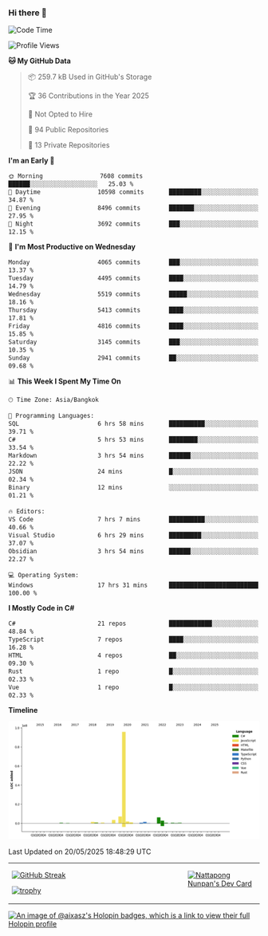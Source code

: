 ### Hi there 👋

<!--START_SECTION:waka-->
![Code Time](http://img.shields.io/badge/Code%20Time-2%2C286%20hrs%2046%20mins-blue)

![Profile Views](http://img.shields.io/badge/Profile%20Views-0-blue)

**🐱 My GitHub Data** 

> 📦 259.7 kB Used in GitHub's Storage 
 > 
> 🏆 36 Contributions in the Year 2025
 > 
> 🚫 Not Opted to Hire
 > 
> 📜 94 Public Repositories 
 > 
> 🔑 13 Private Repositories 
 > 
**I'm an Early 🐤** 

```text
🌞 Morning                7608 commits        ██████░░░░░░░░░░░░░░░░░░░   25.03 % 
🌆 Daytime                10598 commits       █████████░░░░░░░░░░░░░░░░   34.87 % 
🌃 Evening                8496 commits        ███████░░░░░░░░░░░░░░░░░░   27.95 % 
🌙 Night                  3692 commits        ███░░░░░░░░░░░░░░░░░░░░░░   12.15 % 
```
📅 **I'm Most Productive on Wednesday** 

```text
Monday                   4065 commits        ███░░░░░░░░░░░░░░░░░░░░░░   13.37 % 
Tuesday                  4495 commits        ████░░░░░░░░░░░░░░░░░░░░░   14.79 % 
Wednesday                5519 commits        █████░░░░░░░░░░░░░░░░░░░░   18.16 % 
Thursday                 5413 commits        ████░░░░░░░░░░░░░░░░░░░░░   17.81 % 
Friday                   4816 commits        ████░░░░░░░░░░░░░░░░░░░░░   15.85 % 
Saturday                 3145 commits        ███░░░░░░░░░░░░░░░░░░░░░░   10.35 % 
Sunday                   2941 commits        ██░░░░░░░░░░░░░░░░░░░░░░░   09.68 % 
```


📊 **This Week I Spent My Time On** 

```text
🕑︎ Time Zone: Asia/Bangkok

💬 Programming Languages: 
SQL                      6 hrs 58 mins       ██████████░░░░░░░░░░░░░░░   39.71 % 
C#                       5 hrs 53 mins       ████████░░░░░░░░░░░░░░░░░   33.54 % 
Markdown                 3 hrs 54 mins       ██████░░░░░░░░░░░░░░░░░░░   22.22 % 
JSON                     24 mins             █░░░░░░░░░░░░░░░░░░░░░░░░   02.34 % 
Binary                   12 mins             ░░░░░░░░░░░░░░░░░░░░░░░░░   01.21 % 

🔥 Editors: 
VS Code                  7 hrs 7 mins        ██████████░░░░░░░░░░░░░░░   40.66 % 
Visual Studio            6 hrs 29 mins       █████████░░░░░░░░░░░░░░░░   37.07 % 
Obsidian                 3 hrs 54 mins       ██████░░░░░░░░░░░░░░░░░░░   22.27 % 

💻 Operating System: 
Windows                  17 hrs 31 mins      █████████████████████████   100.00 % 
```

**I Mostly Code in C#** 

```text
C#                       21 repos            ████████████░░░░░░░░░░░░░   48.84 % 
TypeScript               7 repos             ████░░░░░░░░░░░░░░░░░░░░░   16.28 % 
HTML                     4 repos             ██░░░░░░░░░░░░░░░░░░░░░░░   09.30 % 
Rust                     1 repo              █░░░░░░░░░░░░░░░░░░░░░░░░   02.33 % 
Vue                      1 repo              █░░░░░░░░░░░░░░░░░░░░░░░░   02.33 % 
```



**Timeline**

![Lines of Code chart](https://raw.githubusercontent.com/aixasz/aixasz/main/assets/bar_graph.png)


 Last Updated on 20/05/2025 18:48:29 UTC
<!--END_SECTION:waka-->

<table>
<tr>
<td width="70%" valign="top">
 
 [![GitHub Streak](http://github-readme-streak-stats.herokuapp.com?user=aixasz&theme=github-dark&hide_border=true&date_format=%5BY%20%5DM%20j)](https://git.io/streak-stats)

 [![trophy](https://github-profile-trophy.vercel.app/?username=aixasz&theme=onedark)](https://github.com/ryo-ma/github-profile-trophy)
 </td>
<td width="30%" valign="top">
 
<a href="https://app.daily.dev/aixasz"><img src="https://api.daily.dev/devcards/403207936e6547c9a85ea449e9f3abe8.png?r=re8" alt="Nattapong Nunpan's Dev Card"/></a>

 </td>
</tr>
</table>

[![An image of @aixasz's Holopin badges, which is a link to view their full Holopin profile](https://holopin.me/aixasz)](https://holopin.io/@aixasz)
 
